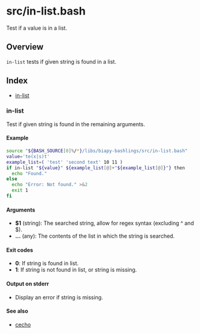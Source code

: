 # src/in-list.bash

Test if a value is in a list.

## Overview

`in-list` tests if given string is found in a list.

## Index

* [in-list](#in-list)

### in-list

Test if given string is found in the remaining arguments.

#### Example

```bash
source "${BASH_SOURCE[0]%/*}/libs/biapy-bashlings/src/in-list.bash"
value='te(x|s)t'
example_list=( 'test' 'second text' 10 11 )
if in-list "${value}" ${example_list[@]+"${example_list[@]}"} then
  echo "Found."
else
  echo "Error: Not found." >&2
  exit 1
fi
```

#### Arguments

* **$1** (string): The searched string, allow for regex syntax (excluding ^ and $).
* **...** (any): The contents of the list in which the string is searched.

#### Exit codes

* **0**: If string is found in list.
* **1**: If string is not found in list, or string is missing.

#### Output on stderr

* Display an error if string is missing.

#### See also

* [cecho](./cecho.md#cecho)

